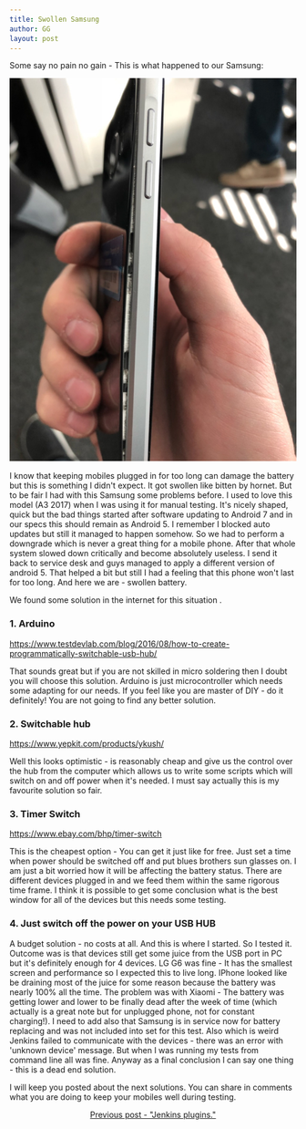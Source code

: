 ```yaml
---
title: Swollen Samsung
author: GG
layout: post
---
```


Some say no pain no gain - This is what happened to our Samsung:

<a href="#" class="image fit"><img src="/assets/images/samsung.png" alt="XCode" /></a>

I know that keeping mobiles plugged in for too long can damage the battery but this is something I didn't expect. It got swollen like bitten by hornet. But to be fair I had with this Samsung some problems before. I used to love this model (A3 2017) when I was using it for manual testing. It's nicely shaped, quick but the bad things started after software updating to Android 7 and in our specs this should remain as Android 5. I remember I blocked auto updates but still it managed to happen somehow. So we had to perform a downgrade which is never a great thing for a mobile phone. After that whole system slowed down critically and become absolutely useless. I send it back to service desk and guys managed to apply a different version of android 5. That helped a bit but still I had a feeling that this phone won't last for too long. And here we are - swollen battery.

We found some solution in the internet for this situation .

<h3>1. Arduino</h3>

<a href="https://www.testdevlab.com/blog/2016/08/how-to-create-programmatically-switchable-usb-hub/">https://www.testdevlab.com/blog/2016/08/how-to-create-programmatically-switchable-usb-hub/</a>

That sounds great but if you are not skilled in micro soldering then I doubt you will choose this solution. Arduino is just microcontroller which needs some adapting for our needs. If you feel like you are master of DIY - do it definitely! You are not going to find any better solution.

<h3>2. Switchable hub</h3>

<a href="https://www.yepkit.com/products/ykush">https://www.yepkit.com/products/ykush/</a>
 
Well this looks optimistic - is reasonably cheap and give us the control over the hub from the computer which allows us to write some scripts which will switch on and off power when it's needed. I must say actually this is my favourite solution so fair.

<h3>3. Timer Switch</h3>

<a href="https://www.ebay.com/bhp/timer-switch">https://www.ebay.com/bhp/timer-switch</a>

This is the cheapest option - You can get it just like for free. Just set a time when power should be switched off and put blues brothers sun glasses on. I am just a bit worried how it will be affecting the battery status. There are different devices plugged in and we feed them within the same rigorous time frame. I think it is possible to get some conclusion what is the best window for all of the devices but this needs some testing.

<h3>4. Just switch off the power on your USB HUB</h3>

A budget solution - no costs at all. And this is where I started. So I tested it. Outcome was is that devices still get some juice from the USB port in PC but it's definitely enough for 4 devices. LG G6 was fine - It has the smallest screen and performance so I expected this to live long. IPhone looked like be draining most of the juice for some reason because the battery was nearly 100% all the time. The problem was with Xiaomi - The battery was getting lower and lower to be finally dead after the week of time (which actually is  a great note but for unplugged phone, not for constant charging!). I need to add also that Samsung is in service now for battery replacing and was not included into set for this test. Also which is weird Jenkins failed to communicate with the devices - there was an error  with 'unknown device' message. But when I was running my tests from command line all was fine. Anyway as a final conclusion I can say one thing - this is a dead end solution.

I will keep you posted about the next solutions. You can share in comments what you are doing to keep your mobiles well during testing.


<center><a href="https://appiumator.github.io/2018/11/15/jenkins-plugins.html">Previous post - "Jenkins plugins."</a>

